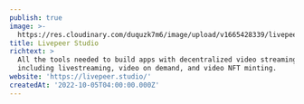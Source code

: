 ```yaml
---
publish: true
image: >-
  https://res.cloudinary.com/duquzk7m6/image/upload/v1665428339/livepeer-studio_ojqw7s.svg
title: Livepeer Studio
richtext: >
  All the tools needed to build apps with decentralized video streaming,
  including livestreaming, video on demand, and video NFT minting.
website: 'https://livepeer.studio/'
createdAt: '2022-10-05T04:00:00.000Z'
---
```


